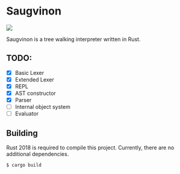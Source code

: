 Saugvinon
=========

![](https://github.com/nankeen/sauvignon/workflows/CI/badge.svg)

Saugvinon is a tree walking interpreter written in Rust.

## TODO:

- [x] Basic Lexer
- [x] Extended Lexer
- [x] REPL
- [x] AST constructor
- [x] Parser
- [ ] Internal object system
- [ ] Evaluator

## Building

Rust 2018 is required to compile this project.
Currently, there are no additional dependencies.

```shell
$ cargo build
```
